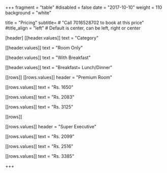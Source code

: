 +++
fragment = "table"
#disabled = false
date = "2017-10-10"
weight = 110
background = "white"

title = "Pricing"
subtitle= # "Call 7016528702 to book at this price"
#title_align = "left" # Default is center, can be left, right or center

[header]
  [[header.values]]
    text = "Category"

  [[header.values]]
    text = "Room Only"

  [[header.values]]
    text = "With Breakfast"

  [[header.values]]
    text = "Breakfast+ Lunch/Dinner"




[[rows]]
  [[rows.values]]
    header = "Premium Room"

  [[rows.values]]
    text = "Rs. 1650"

  [[rows.values]]
    text = "Rs. 2083"

  [[rows.values]]
    text = "Rs. 3125"



[[rows]]

[[rows.values]]
    header = "Super Executive"

  [[rows.values]]
    text = "Rs. 2099"

  [[rows.values]]
    text = "Rs. 2516"

  [[rows.values]]
    text = "Rs. 3385"


+++
 
